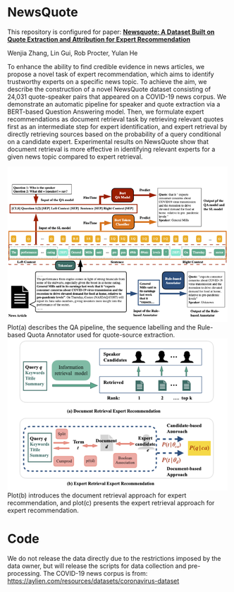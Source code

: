 # NewsQuote
This repository is configured for paper: 
[**Newsquote: A Dataset Built on Quote Extraction and Attribution for Expert Recommendation**](https://arxiv.org/abs/2305.04825)

Wenjia Zhang, Lin Gui, Rob Procter, Yulan He

To enhance the ability to find credible evidence in news articles, we propose a novel task of expert recommendation, which aims to identify trustworthy experts on a specific news topic. To achieve the aim, we describe the construction of a novel NewsQuote dataset consisting of 24,031 quote-speaker pairs that appeared on a COVID-19 news corpus. We demonstrate an automatic pipeline for speaker and quote extraction via a BERT-based Question Answering model. Then, we formulate expert recommendations as document retrieval task by retrieving relevant quotes first as an intermediate step for expert identification, and expert retrieval by directly retrieving sources based on the probability of a query conditional on a candidate expert. Experimental results on NewsQuote show that document retrieval is more effective in identifying relevant experts for a given news topic compared to expert retrieval.

<img src="https://github.com/WenjiaZh/NewsQuote/blob/main/quoteextract.png" width="500">
Plot(a) describes the QA pipeline, the sequence labelling and the Rule-based Quota Annotator used for quote-source extraction.

<img src="https://github.com/WenjiaZh/NewsQuote/blob/main/expranking.png" width="500">
 Plot(b) introduces the document retrieval approach for expert recommendation, and plot(c) presents the expert retrieval approach for expert recommendation.

# Code
We do not release the data directly due to the restrictions imposed by the data owner, but will release the scripts for data collection and pre-processing.
The COVID-19 news corpus is from: https://aylien.com/resources/datasets/coronavirus-dataset 







